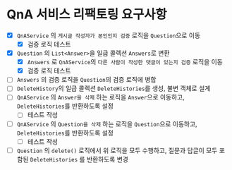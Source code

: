 # QnA 서비스 리팩토링 요구사항
- [x] `QnAService` 의 `게시글 작성자가 본인인지 검증` 로직을 `Question`으로 이동
    - [x] 검증 로직 테스트
- [x] `Question` 의 `List<Answer>`을 일급 콜렉션 `Answers`로 변환
    - [x] `Answers` 로 `QnAService`의 `다른 사람이 작성한 댓글이 있는지 검증` 로직을 이동
    - [x] 검증 로직 테스트
- [ ] `Answers` 의 검증 로직을 `Question`의 검증 로직에 병합
- [ ] `DeleteHistory`의 일급 콜렉션 `DeleteHistories`를 생성, 불변 객체로 설계
- [ ] `QnAService` 의 `Answer을 삭제` 하는 로직을 `Answer`으로 이동하고, `DeleteHistories`를 반환하도록 설정
  - [ ] 테스트 작성
- [ ] `QnAService` 의 `Question을 삭제` 하는 로직을 `Question`으로 이동하고, `DeleteHistories`를 반환하도록 설정
  - [ ] 테스트 작성
- [ ] `Question` 의 `delete()` 로직에서 위 로직을 모두 수행하고, 질문과 답글이 모두 포함된 `DeleteHistories` 를 반환하도록 변경